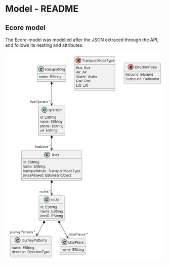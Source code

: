 # Model - README

## Ecore model

The Ecore-model was modelled after the JSON extraced through the API, and follows its nesting and attributes.

![Picture of the Ecore model](img/ecore.png "The ecore model")
